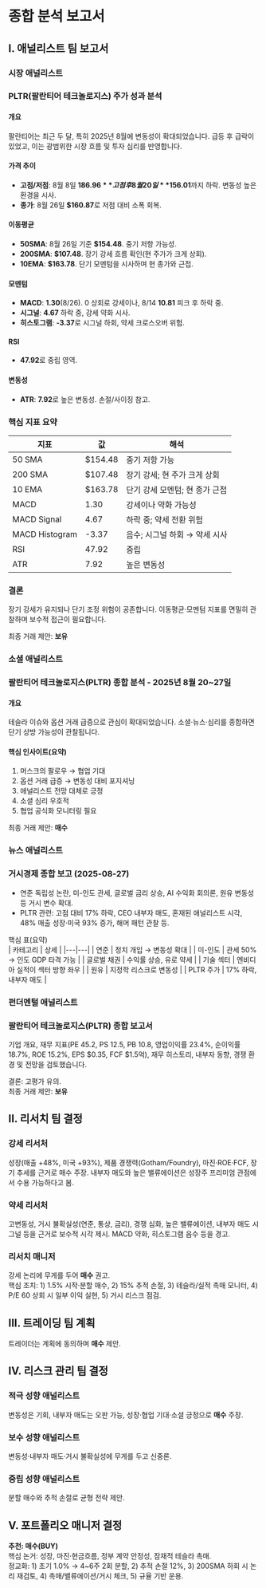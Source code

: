 # 종합 분석 보고서

## I. 애널리스트 팀 보고서

### 시장 애널리스트
### PLTR(팔란티어 테크놀로지스) 주가 성과 분석

#### 개요
팔란티어는 최근 두 달, 특히 2025년 8월에 변동성이 확대되었습니다. 급등 후 급락이 있었고, 이는 광범위한 시장 흐름 및 투자 심리를 반영합니다.

#### 가격 추이
- **고점/저점**: 8월 8일 **$186.96** 고점 후 8월 20일 **$156.01**까지 하락. 변동성 높은 환경을 시사.
- **종가**: 8월 26일 **$160.87**로 저점 대비 소폭 회복.

#### 이동평균
- **50SMA**: 8월 26일 기준 **$154.48**. 중기 저항 가능성.
- **200SMA**: **$107.48**. 장기 강세 흐름 확인(현 주가가 크게 상회).
- **10EMA**: **$163.78**. 단기 모멘텀을 시사하며 현 종가와 근접.

#### 모멘텀
- **MACD**: **1.30**(8/26). 0 상회로 강세이나, 8/14 **10.81** 피크 후 하락 중.
- **시그널**: **4.67** 하락 중, 강세 약화 시사.
- **히스토그램**: **-3.37**로 시그널 하회, 약세 크로스오버 위험.

#### RSI
- **47.92**로 중립 영역.

#### 변동성
- **ATR**: **7.92**로 높은 변동성. 손절/사이징 참고.

### 핵심 지표 요약

| 지표            | 값       | 해석                                                       |
|-----------------|----------|------------------------------------------------------------|
| 50 SMA          | $154.48  | 중기 저항 가능                                            |
| 200 SMA         | $107.48  | 장기 강세; 현 주가 크게 상회                              |
| 10 EMA          | $163.78  | 단기 강세 모멘텀; 현 종가 근접                             |
| MACD            | 1.30     | 강세이나 약화 가능성                                       |
| MACD Signal     | 4.67     | 하락 중; 약세 전환 위험                                    |
| MACD Histogram  | -3.37    | 음수; 시그널 하회 → 약세 시사                               |
| RSI             | 47.92    | 중립                                                       |
| ATR             | 7.92     | 높은 변동성                                                |

### 결론
장기 강세가 유지되나 단기 조정 위험이 공존합니다. 이동평균·모멘텀 지표를 면밀히 관찰하며 보수적 접근이 필요합니다.

최종 거래 제안: **보유**

### 소셜 애널리스트
### 팔란티어 테크놀로지스(PLTR) 종합 분석 - 2025년 8월 20~27일

#### 개요
테슬라 이슈와 옵션 거래 급증으로 관심이 확대되었습니다. 소셜·뉴스·심리를 종합하면 단기 상방 가능성이 관찰됩니다.

#### 핵심 인사이트(요약)
1) 머스크의 팔로우 → 협업 기대  
2) 옵션 거래 급증 → 변동성 대비 포지셔닝  
3) 애널리스트 전망 대체로 긍정  
4) 소셜 심리 우호적  
5) 협업 공식화 모니터링 필요

최종 거래 제안: **매수**

### 뉴스 애널리스트
### 거시경제 종합 보고 (2025-08-27)

- 연준 독립성 논란, 미-인도 관세, 글로벌 금리 상승, AI 수익화 회의론, 원유 변동성 등 거시 변수 확대.  
- PLTR 관련: 고점 대비 17% 하락, CEO 내부자 매도, 혼재된 애널리스트 시각, 48% 매출 성장·미국 93% 증가, 해머 패턴 관찰 등.

핵심 표(요약)  
| 카테고리 | 상세 |
|---|---|
| 연준 | 정치 개입 → 변동성 확대 |
| 미-인도 | 관세 50% → 인도 GDP 타격 가능 |
| 글로벌 채권 | 수익률 상승, 유로 약세 |
| 기술 섹터 | 엔비디아 실적이 섹터 방향 좌우 |
| 원유 | 지정학 리스크로 변동성 |
| PLTR 주가 | 17% 하락, 내부자 매도 |

### 펀더멘털 애널리스트
### 팔란티어 테크놀로지스(PLTR) 종합 보고서

기업 개요, 재무 지표(PE 45.2, PS 12.5, PB 10.8, 영업이익률 23.4%, 순이익률 18.7%, ROE 15.2%, EPS $0.35, FCF $1.5억), 재무 히스토리, 내부자 동향, 경쟁 환경 및 전망을 검토했습니다.

결론: 고평가 유의.  
최종 거래 제안: **보유**

## II. 리서치 팀 결정

### 강세 리서처
성장(매출 +48%, 미국 +93%), 제품 경쟁력(Gotham/Foundry), 마진·ROE·FCF, 장기 추세를 근거로 매수 주장. 내부자 매도와 높은 밸류에이션은 성장주 프리미엄 관점에서 수용 가능하다고 봄.

### 약세 리서처
고변동성, 거시 불확실성(연준, 통상, 금리), 경쟁 심화, 높은 밸류에이션, 내부자 매도 시그널 등을 근거로 보수적 시각 제시. MACD 약화, 히스토그램 음수 등을 경고.

### 리서치 매니저
강세 논리에 무게를 두어 **매수** 권고.  
핵심 조치: 1) 1.5% 시작·분할 매수, 2) 15% 추적 손절, 3) 테슬라/실적 촉매 모니터, 4) P/E 60 상회 시 일부 이익 실현, 5) 거시 리스크 점검.

## III. 트레이딩 팀 계획

트레이더는 계획에 동의하며 **매수** 제안.

## IV. 리스크 관리 팀 결정

### 적극 성향 애널리스트
변동성은 기회, 내부자 매도는 오판 가능, 성장·협업 기대·소셜 긍정으로 **매수** 주장.

### 보수 성향 애널리스트
변동성·내부자 매도·거시 불확실성에 무게를 두고 신중론.

### 중립 성향 애널리스트
분할 매수와 추적 손절로 균형 전략 제안.

## V. 포트폴리오 매니저 결정

**추천: 매수(BUY)**  
핵심 논거: 성장, 마진·현금흐름, 정부 계약 안정성, 잠재적 테슬라 촉매.  
정교화: 1) 초기 1.0% → 4~6주 2회 분할, 2) 추적 손절 12%, 3) 200SMA 하회 시 논리 재검토, 4) 촉매/밸류에이션/거시 체크, 5) 규율 기반 운용.

